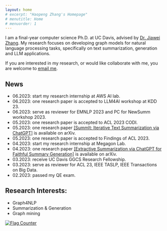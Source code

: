 ```yaml
---
layout: home
# excerpt: "Haopeng Zhang's Homepage"
# menutitle: Home
# menuorder: 1
---
```


I am a final-year computer science Ph.D. at UC Davis, advised by <a href="http://jiaweizhang.net/"><u>Dr. Jiawei Zhang</u></a>. My research focuses on developing graph models for natural language processing tasks, specifically on text summarization, generation and LLM applications.

If you are interested in my research, or would like collaborate with me, you are welcome to <a href="mailto:haopeng@ifmlab.org"><u>email me</u></a>.

<!-- ### I am actively looking for both academic and industry positions starting Dec. 2023. -->

## News
- 06.2023: start my research internship at AWS AI lab.
- 06.2023: one research paper is accepted to LLM4AI workshop at KDD 23.
- 06.2023: serve as reviewer for EMNLP 2023 and PC for NewSumm workshop 2023.
- 05.2023: one research paper is accepted to ACL 2023 CODI. 
- 05.2023: one research paper <a href = "https://arxiv.org/abs/2305.14835" target="_blank">[SummIt: Iterative Text Summarization via ChatGPT]</a> is available on arXiv.
- 05.2023: one research paper is accepted to Findings of ACL 2023.
- 04.2023: start my research internship at Megagon Lab.
- 04.2023: one research paper <a href = "https://arxiv.org/abs/2304.04193" target="_blank">[Extractive Summarization via ChatGPT for Faithful Summary Generation]</a> is available on arXiv.
- 03.2023: receive UC Davis GGCS Research Fellowship.
- 03.2023: serve as reviewer for ACL 23, IEEE TASLP, IEEE Transactions on Big Data.
- 02.2023: passed my QE exam.


## Research Interests:

- Graph4NLP
- Summarization & Generation
- Graph mining

<a href="https://info.flagcounter.com/pYGa"><img src="https://s11.flagcounter.com/count2/pYGa/bg_FFFFFF/txt_000000/border_CCCCCC/columns_8/maxflags_30/viewers_0/labels_0/pageviews_1/flags_0/percent_0/" alt="Flag Counter" border="0"></a>


